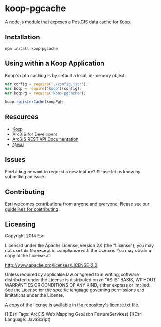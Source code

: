# koop-pgcache

A node.js module that exposes a PostGIS data cache for [Koop](https://github.com/Esri/koop).

## Installation

```
npm install koop-pgcache
```

## Using within a Koop Application

Koop's data caching is by default a local, in-memory object. 

```js
var config = require('./config.json');
var koop = require('koop')(config);
var koopPg = require('koop-pgcache');

koop.registerCache(koopPg);
```

## Resources
* [Koop](https://github.com/Esri/koop)
* [ArcGIS for Developers](http://developers.arcgis.com)
* [ArcGIS REST API Documentation](http://resources.arcgis.com/en/help/arcgis-rest-api/)
* [@esri](http://twitter.com/esri)

## Issues
Find a bug or want to request a new feature?  Please let us know by submitting an issue.

## Contributing
Esri welcomes contributions from anyone and everyone. Please see our [guidelines for contributing](https://github.com/esri/contributing).

## Licensing
Copyright 2014 Esri

Licensed under the Apache License, Version 2.0 (the "License");
you may not use this file except in compliance with the License.
You may obtain a copy of the License at

   http://www.apache.org/licenses/LICENSE-2.0

Unless required by applicable law or agreed to in writing, software
distributed under the License is distributed on an "AS IS" BASIS,
WITHOUT WARRANTIES OR CONDITIONS OF ANY KIND, either express or implied.
See the License for the specific language governing permissions and
limitations under the License.

A copy of the license is available in the repository's [license.txt](license.txt) file.

[](Esri Tags: ArcGIS Web Mapping GeoJson FeatureServices)
[](Esri Language: JavaScript)

